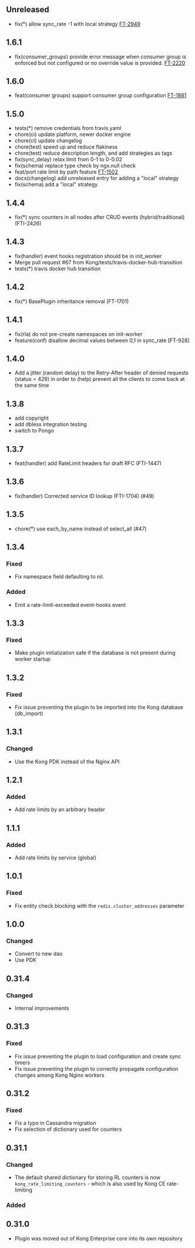 ## Unreleased

- fix(*) allow sync_rate -1 with local strategy [FT-2949](https://konghq.atlassian.net/browse/FTI-2949)

## 1.6.1

- fix(consumer_groups) provide error message when consumer group is enforced but
  not configured or no override value is provided. [FT-2220](https://konghq.atlassian.net/browse/FT-2220)

## 1.6.0

- feat(consumer groups) support consumer group configuration [FT-1881](https://konghq.atlassian.net/browse/FT-1881)

## 1.5.0

- tests(*) remove credentials from travis.yaml
- chore(ci) update platform, newer docker engine
- chore(cl) update changelog
- chore(test) speed up and reduce flakiness
- chore(test) reduce description length, and add strategies as tags
- fix(sync_delay) relax limit from 0-1 to 0-0.02
- fix(schema) replace type check by ngx.null check
- feat/port rate limit by path feature [FT-1502](https://konghq.atlassian.net/browse/FT-1502)
- docs(changelog) add unreleased entry for adding a "local" strategy
- fix(schema) add a "local" strategy

## 1.4.4

- fix(*) sync counters in all nodes after CRUD events (hybrid/traditional) (FTI-2426)

## 1.4.3

- fix(handler) event hooks registration should be in init_worker
- Merge pull request #67 from Kong/tests/travis-docker-hub-transition
- tests(*) travis docker hub transition

## 1.4.2

- fix(*) BasePlugin inheritance removal (FT-1701)

## 1.4.1

- fix(rla) do not pre-create namespaces on init-worker
- feature(conf) disallow decimal values between 0,1 in sync_rate [FT-928]

## 1.4.0

- Add a jitter (random delay) to the Retry-After header of denied requests (status = 429) in order to (help) prevent all the clients to come back at the same time

## 1.3.8

- add copyright
- add dbless integration testing
- switch to Pongo

## 1.3.7

- feat(handler) add RateLimit headers for draft RFC (FTI-1447)

## 1.3.6

- fix(handler) Corrected service ID lookup (FTI-1704) (#49)

## 1.3.5

- chore(*) use each_by_name instead of select_all (#47)

## 1.3.4

### Fixed

- Fix namespace field defaulting to nil.

### Added

- Emit a rate-limit-exceeded event-hooks event

## 1.3.3

### Fixed
- Make plugin initialization safe if the database is not present during worker startup

## 1.3.2

### Fixed

- Fix issue preventing the plugin to be imported into the Kong database (db_import)

## 1.3.1

### Changed

- Use the Kong PDK instead of the Nginx API

## 1.2.1

### Added

- Add rate limits by an arbitrary header

## 1.1.1

### Added

- Add rate limits by service (global)

## 1.0.1

### Fixed

- Fix entity check blocking with the `redis.cluster_addresses` parameter

## 1.0.0

### Changed

- Convert to new dao
- Use PDK

## 0.31.4

### Changed

- Internal improvements

## 0.31.3

### Fixed

- Fix issue preventing the plugin to load configuration and create sync timers
- Fix issue preventing the plugin to correctly propagate configuration changes
  among Kong Nginx workers

## 0.31.2

### Fixed

- Fix a typo in Cassandra migration
- Fix selection of dictionary used for counters

## 0.31.1

### Changed

- The default shared dictionary for storing RL counters is now
  `kong_rate_limiting_counters` - which is also used by Kong CE rate-limiting

### Added

## 0.31.0

- Plugin was moved out of Kong Enterprise core into its own repository
